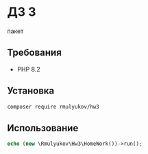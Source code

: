 # ДЗ 3

пакет

## Требования

- PHP 8.2

## Установка

```bash
composer require rmulyukov/hw3
```

## Использование

```php
echo (new \Rmulyukov\Hw3\HomeWork())->run();
```